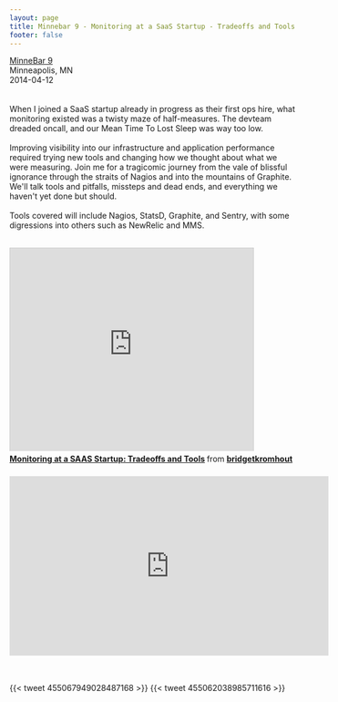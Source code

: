```yaml
---
layout: page
title: Minnebar 9 - Monitoring at a SaaS Startup - Tradeoffs and Tools
footer: false
---
```


<a href="http://sessions.minnestar.org/sessions/162">MinneBar 9</a><br>
Minneapolis, MN<br>
2014-04-12<br>
<br><br>
When I joined a SaaS startup already in progress as their first ops hire, what monitoring existed was a twisty maze of half-measures. The devteam dreaded oncall, and our Mean Time To Lost Sleep was way too low.
<br><br>
Improving visibility into our infrastructure and application performance required trying new tools and changing how we thought about what we were measuring. Join me for a tragicomic journey from the vale of blissful ignorance through the straits of Nagios and into the mountains of Graphite. We'll talk tools and pitfalls, missteps and dead ends, and everything we haven't yet done but should.
<br><br>
Tools covered will include Nagios, StatsD, Graphite, and Sentry, with some digressions into others such as NewRelic and MMS.

<br>
<iframe src="http://www.slideshare.net/slideshow/embed_code/33451831" width="427" height="356" frameborder="0" marginwidth="0" marginheight="0" scrolling="no" style="border:1px solid #CCC; border-width:1px 1px 0; margin-bottom:5px; max-width: 100%;" allowfullscreen> </iframe> <div style="margin-bottom:5px"> <strong> <a href="https://www.slideshare.net/bridgetkromhout/monitoring-at-a-saas-startup" title="Monitoring at a SAAS Startup: Tradeoffs and Tools" target="_blank">Monitoring at a SAAS Startup: Tradeoffs and Tools</a> </strong> from <strong><a href="http://www.slideshare.net/bridgetkromhout" target="_blank">bridgetkromhout</a></strong> </div>
<br>

<iframe width="560" height="315" src="https://www.youtube.com/embed/WSQ5b6W2VwA" frameborder="0" allowfullscreen></iframe>
<br>

<br>
<br>

{{< tweet 455067949028487168 >}}
{{< tweet 455062038985711616 >}}
